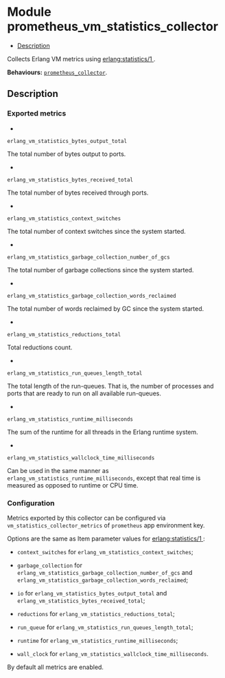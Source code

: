 

# Module prometheus_vm_statistics_collector #
* [Description](#description)

Collects Erlang VM metrics using
[
erlang:statistics/1
](http://erlang.org/doc/man/erlang.md#statistics-1).

__Behaviours:__ [`prometheus_collector`](prometheus_collector.md).

<a name="description"></a>

## Description ##


### <a name="Exported_metrics">Exported metrics</a> ###


* 
```
erlang_vm_statistics_bytes_output_total
```

The total number of bytes output to ports.

* 
```
erlang_vm_statistics_bytes_received_total
```

The total number of bytes received through ports.

* 
```
erlang_vm_statistics_context_switches
```

The total number of context switches since the system started.

* 
```
erlang_vm_statistics_garbage_collection_number_of_gcs
```

The total number of garbage collections since the system started.

* 
```
erlang_vm_statistics_garbage_collection_words_reclaimed
```

The total number of words reclaimed by GC since the system started.

* 
```
erlang_vm_statistics_reductions_total
```

Total reductions count.

* 
```
erlang_vm_statistics_run_queues_length_total
```

The total length of the run-queues. That is, the number of
processes and ports that are ready to run on all available run-queues.

* 
```
erlang_vm_statistics_runtime_milliseconds
```

The sum of the runtime for all threads in the Erlang runtime system.

* 
```
erlang_vm_statistics_wallclock_time_milliseconds
```

Can be used in the same manner as
`erlang_vm_statistics_runtime_milliseconds`, except that real time is
measured as opposed to runtime or CPU time.



### <a name="Configuration">Configuration</a> ###

Metrics exported by this collector can be configured via
`vm_statistics_collector_metrics` of `prometheus` app environment key.

Options are the same as Item parameter values for
[
erlang:statistics/1
](http://erlang.org/doc/man/erlang.md#statistics-1):

* `context_switches` for `erlang_vm_statistics_context_switches`;

* `garbage_collection`
for `erlang_vm_statistics_garbage_collection_number_of_gcs` and
`erlang_vm_statistics_garbage_collection_words_reclaimed`;

* `io` for `erlang_vm_statistics_bytes_output_total` and
`erlang_vm_statistics_bytes_received_total`;

* `reductions` for `erlang_vm_statistics_reductions_total`;

* `run_queue` for `erlang_vm_statistics_run_queues_length_total`;

* `runtime` for `erlang_vm_statistics_runtime_milliseconds`;

* `wall_clock` for `erlang_vm_statistics_wallclock_time_milliseconds`.


By default all metrics are enabled.